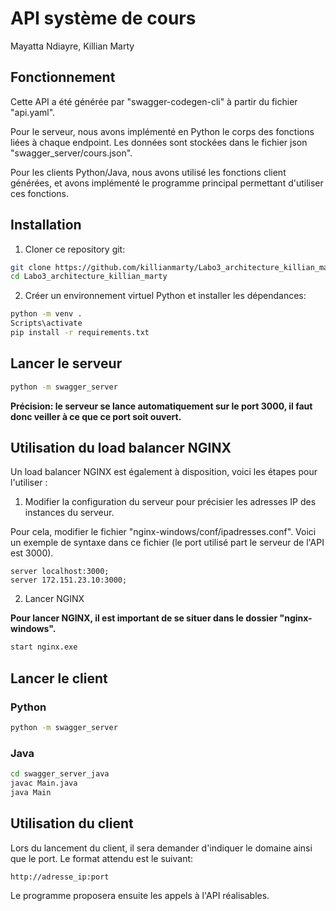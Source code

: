 # API système de cours

Mayatta Ndiayre, Killian Marty

## Fonctionnement

Cette API a été générée par "swagger-codegen-cli" à partir du fichier "api.yaml".

Pour le serveur, nous avons implémenté en Python le corps des fonctions liées à chaque endpoint. Les données sont stockées dans le fichier json "swagger_server/cours.json".

Pour les clients Python/Java, nous avons utilisé les fonctions client générées, et avons implémenté le programme principal permettant d'utiliser ces fonctions.

## Installation

1. Cloner ce repository git:

```bash
git clone https://github.com/killianmarty/Labo3_architecture_killian_marty
cd Labo3_architecture_killian_marty
```

2. Créer un environnement virtuel Python et installer les dépendances:

```bash
python -m venv .
Scripts\activate
pip install -r requirements.txt
```

## Lancer le serveur

```bash
python -m swagger_server
```

**Précision: le serveur se lance automatiquement sur le port 3000, il faut donc veiller à ce que ce port soit ouvert.**

## Utilisation du load balancer NGINX

Un load balancer NGINX est également à disposition, voici les étapes pour l'utiliser :

1. Modifier la configuration du serveur pour précisier les adresses IP des instances du serveur.

Pour cela, modifier le fichier "nginx-windows/conf/ipadresses.conf". Voici un exemple de syntaxe dans ce fichier (le port utilisé part le serveur de l'API est 3000).

```
server localhost:3000;
server 172.151.23.10:3000;
```

2. Lancer NGINX

**Pour lancer NGINX, il est important de se situer dans le dossier "nginx-windows".**

```bash
start nginx.exe
```


## Lancer le client

### Python

```bash
python -m swagger_server
```

### Java

```bash
cd swagger_server_java
javac Main.java
java Main
```

## Utilisation du client

Lors du lancement du client, il sera demander d'indiquer le domaine ainsi que le port. Le format attendu est le suivant:

```
http://adresse_ip:port
```

Le programme proposera ensuite les appels à l'API réalisables.

